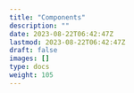 ```yaml
---
title: "Components"
description: ""
date: 2023-08-22T06:42:47Z
lastmod: 2023-08-22T06:42:47Z
draft: false
images: []
type: docs
weight: 105
---
```


